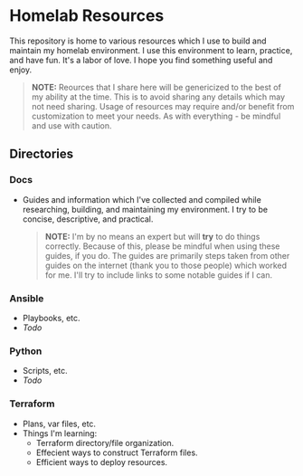 # Homelab Resources
This repository is home to various resources which I use to build and maintain
my homelab environment. I use this environment to learn, practice, and have fun.
It's a labor of love. I hope you find something useful and enjoy.

> **NOTE:** Reources that I share here will be genericized to the best of my ability 
at the time. This is to avoid sharing any details which may not need sharing.
Usage of resources may require and/or benefit from customization to meet your needs.
As with everything - be mindful and use with caution.

## Directories
### Docs
- Guides and information which I've collected and compiled while researching,
building, and maintaining my environment. I try to be concise, descriptive,
and practical.

  > **NOTE:** I'm by no means an expert but will **try** to do things correctly. 
  Because of this, please be mindful when using these guides, if you do. 
  The guides are primarily steps taken from other guides on the internet
  (thank you to those people) which worked for me. I'll try to include links
  to some notable guides if I can.

### Ansible
- Playbooks, etc.
- *Todo*

### Python
- Scripts, etc.
- *Todo*

### Terraform
- Plans, var files, etc.
- Things I'm learning:
  - Terraform directory/file organization.
  - Effecient ways to construct Terraform files.
  - Efficient ways to deploy resources.